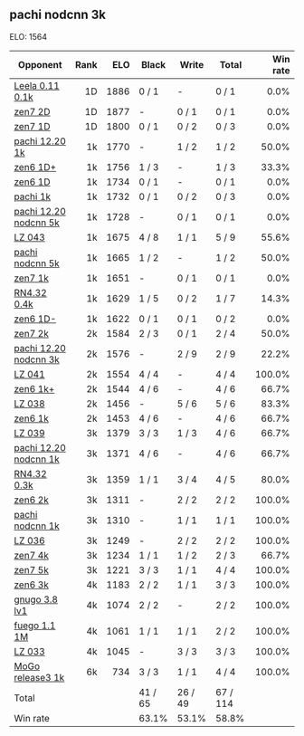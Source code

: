 ## pachi nodcnn 3k ##

ELO: 1564

Opponent | Rank | ELO | Black | Write | Total | Win rate
---------|-----:|----:|-------|-------|-------|-------:
[Leela 0.11 0.1k](Leela%200.11%200.1k.md) | 1D | 1886 | 0 / 1 | - | 0 / 1 | 0.0%
[zen7 2D](zen7%202D.md) | 1D | 1877 | - | 0 / 1 | 0 / 1 | 0.0%
[zen7 1D](zen7%201D.md) | 1D | 1800 | 0 / 1 | 0 / 2 | 0 / 3 | 0.0%
[pachi 12.20 1k](pachi%2012.20%201k.md) | 1k | 1770 | - | 1 / 2 | 1 / 2 | 50.0%
[zen6 1D+](zen6%201D+.md) | 1k | 1756 | 1 / 3 | - | 1 / 3 | 33.3%
[zen6 1D](zen6%201D.md) | 1k | 1734 | 0 / 1 | - | 0 / 1 | 0.0%
[pachi 1k](pachi%201k.md) | 1k | 1732 | 0 / 1 | 0 / 2 | 0 / 3 | 0.0%
[pachi 12.20 nodcnn 5k](pachi%2012.20%20nodcnn%205k.md) | 1k | 1728 | - | 0 / 1 | 0 / 1 | 0.0%
[LZ 043](LZ%20043.md) | 1k | 1675 | 4 / 8 | 1 / 1 | 5 / 9 | 55.6%
[pachi nodcnn 5k](pachi%20nodcnn%205k.md) | 1k | 1665 | 1 / 2 | - | 1 / 2 | 50.0%
[zen7 1k](zen7%201k.md) | 1k | 1651 | - | 0 / 1 | 0 / 1 | 0.0%
[RN4.32 0.4k](RN4.32%200.4k.md) | 1k | 1629 | 1 / 5 | 0 / 2 | 1 / 7 | 14.3%
[zen6 1D-](zen6%201D-.md) | 1k | 1622 | 0 / 1 | 0 / 1 | 0 / 2 | 0.0%
[zen7 2k](zen7%202k.md) | 2k | 1584 | 2 / 3 | 0 / 1 | 2 / 4 | 50.0%
[pachi 12.20 nodcnn 3k](pachi%2012.20%20nodcnn%203k.md) | 2k | 1576 | - | 2 / 9 | 2 / 9 | 22.2%
[LZ 041](LZ%20041.md) | 2k | 1554 | 4 / 4 | - | 4 / 4 | 100.0%
[zen6 1k+](zen6%201k+.md) | 2k | 1544 | 4 / 6 | - | 4 / 6 | 66.7%
[LZ 038](LZ%20038.md) | 2k | 1456 | - | 5 / 6 | 5 / 6 | 83.3%
[zen6 1k](zen6%201k.md) | 2k | 1453 | 4 / 6 | - | 4 / 6 | 66.7%
[LZ 039](LZ%20039.md) | 3k | 1379 | 3 / 3 | 1 / 3 | 4 / 6 | 66.7%
[pachi 12.20 nodcnn 1k](pachi%2012.20%20nodcnn%201k.md) | 3k | 1371 | 4 / 6 | - | 4 / 6 | 66.7%
[RN4.32 0.3k](RN4.32%200.3k.md) | 3k | 1359 | 1 / 1 | 3 / 4 | 4 / 5 | 80.0%
[zen6 2k](zen6%202k.md) | 3k | 1311 | - | 2 / 2 | 2 / 2 | 100.0%
[pachi nodcnn 1k](pachi%20nodcnn%201k.md) | 3k | 1310 | - | 1 / 1 | 1 / 1 | 100.0%
[LZ 036](LZ%20036.md) | 3k | 1249 | - | 2 / 2 | 2 / 2 | 100.0%
[zen7 4k](zen7%204k.md) | 3k | 1234 | 1 / 1 | 1 / 2 | 2 / 3 | 66.7%
[zen7 5k](zen7%205k.md) | 3k | 1221 | 3 / 3 | 1 / 1 | 4 / 4 | 100.0%
[zen6 3k](zen6%203k.md) | 4k | 1183 | 2 / 2 | 1 / 1 | 3 / 3 | 100.0%
[gnugo 3.8 lv1](gnugo%203.8%20lv1.md) | 4k | 1074 | 2 / 2 | - | 2 / 2 | 100.0%
[fuego 1.1 1M](fuego%201.1%201M.md) | 4k | 1061 | 1 / 1 | 1 / 1 | 2 / 2 | 100.0%
[LZ 033](LZ%20033.md) | 4k | 1045 | - | 3 / 3 | 3 / 3 | 100.0%
[MoGo release3 1k](MoGo%20release3%201k.md) | 6k | 734 | 3 / 3 | 1 / 1 | 4 / 4 | 100.0%
Total | | | 41 / 65 | 26 / 49 | 67 / 114 | 
Win rate| | | 63.1% | 53.1% | 58.8% | 
